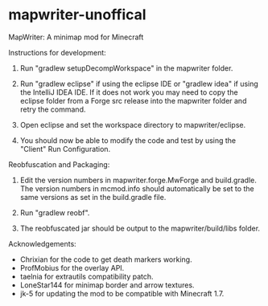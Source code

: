 mapwriter-unoffical
=========

MapWriter: A minimap mod for Minecraft


Instructions for development:

1) Run "gradlew setupDecompWorkspace" in the mapwriter folder.

2) Run "gradlew eclipse" if using the eclipse IDE or "gradlew idea" if using the IntelliJ IDEA IDE.
   If it does not work you may
   need to copy the eclipse folder from a Forge src release into the mapwriter
   folder and retry the command.

3) Open eclipse and set the workspace directory to mapwriter/eclipse.

4) You should now be able to modify the code and test by using the "Client" Run
   Configuration.

Reobfuscation and Packaging:

1) Edit the version numbers in mapwriter.forge.MwForge and build.gradle.
   The version numbers in mcmod.info should automatically be set to the same
   versions as set in the build.gradle file.

2) Run "gradlew reobf".

3) The reobfuscated jar should be output to the mapwriter/build/libs folder.

Acknowledgements:

* Chrixian for the code to get death markers working.
* ProfMobius for the overlay API.
* taelnia for extrautils compatibility patch.
* LoneStar144 for minimap border and arrow textures.
* jk-5 for updating the mod to be compatible with Minecraft 1.7.